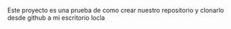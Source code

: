 Este proyecto es una prueba de como crear nuestro repositorio y clonarlo desde github a mi escritorio locla

